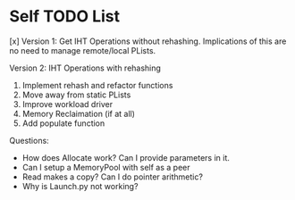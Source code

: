 # Self TODO List

[x] Version 1: Get IHT Operations without rehashing. Implications of this are no need to manage remote/local PLists.

Version 2: IHT Operations with rehashing
1. Implement rehash and refactor functions
2. Move away from static PLists
3. Improve workload driver
4. Memory Reclaimation (if at all)
5. Add populate function

Questions:
* How does Allocate work? Can I provide parameters in it.
* Can I setup a MemoryPool with self as a peer
* Read makes a copy? Can I do pointer arithmetic?
* Why is Launch.py not working?